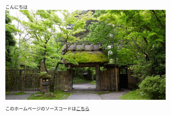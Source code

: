 こんにちは
![亀の井別荘](./kamenoi_bessou.jpg)

このホームページのソースコードは[こちら](https://github.com/nmizobata/SamplePages/)